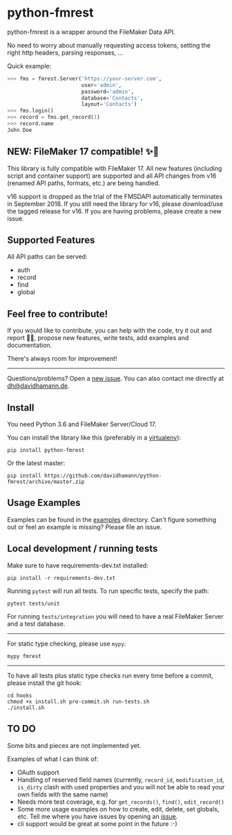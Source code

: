 # python-fmrest

python-fmrest is a wrapper around the FileMaker Data API.

No need to worry about manually requesting access tokens, setting the right http headers, parsing responses, ...

Quick example:

```python
>>> fms = fmrest.Server('https://your-server.com',
                        user='admin',
                        password='admin',
                        database='Contacts',
                        layout='Contacts')
>>> fms.login()
>>> record = fms.get_record(1)
>>> record.name
John Doe
```

## NEW: FileMaker 17 compatible! ✨🎉

This library is fully compatible with FileMaker 17. All new features (including script and container support) are supported and all API changes from v16 (renamed API paths, formats, etc.) are being handled.

v16 support is dropped as the trial of the FMSDAPI automatically terminates in September 2018. If you still need the library for v16, please download/use the tagged release for v16. If you are having problems, please create a new issue.

## Supported Features

All API paths can be served:

- auth
- record
- find
- global

## Feel free to contribute!

If you would like to contribute, you can help with the code, try it out and report 🐞🐞, propose new features, write tests, add examples and documentation.

There's always room for improvement!

---

Questions/problems? Open a [new issue](https://github.com/davidhamann/python-fmrest/issues). You can also contact me directly at dh@davidhamann.de.

## Install

You need Python 3.6 and FileMaker Server/Cloud 17.

You can install the library like this (preferably in a [virtualenv](https://virtualenv.pypa.io/en/stable/)):

```
pip install python-fmrest
```

Or the latest master:

```
pip install https://github.com/davidhamann/python-fmrest/archive/master.zip
```

## Usage Examples

Examples can be found in the [examples](https://github.com/davidhamann/python-fmrest/tree/master/examples) directory. Can't figure something out or feel an example is missing? Please file an issue.

## Local development / running tests

Make sure to have requirements-dev.txt installed:

```
pip install -r requirements-dev.txt
```

Running `pytest` will run all tests. To run specific tests, specify the path:

```
pytest tests/unit
```

For running `tests/integration` you will need to have a real FileMaker Server and a test database.

---

For static type checking, please use `mypy`:

```
mypy fmrest
```

---

To have all tests plus static type checks run every time before a commit, please install the git hook:

```
cd hooks
chmod +x install.sh pre-commit.sh run-tests.sh
./install.sh
```

## TO DO
<a id="to-do"></a>

Some bits and pieces are not implemented yet.

Examples of what I can think of:

- OAuth support
- Handling of reserved field names (currently, `record_id`, `modification_id`, `is_dirty` clash with used properties and you will not be able to read your own fields with the same name)
- Needs more test coverage, e.g. for `get_records()`, `find()`, `edit_record()`
- Some more usage examples on how to create, edit, delete, set globals, etc. Tell me where you have issues by opening an [issue](https://github.com/davidhamann/python-fmrest/issues).
- cli support would be great at some point in the future :-)
